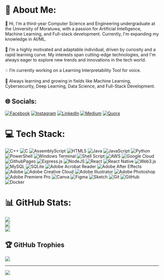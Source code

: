 # 💫 About Me:
👋 Hi, I'm a third-year Computer Science and Engineering undergraduate at the University of Moratuwa, with a passion for Artificial Intelligence, Machine Learning, and Full-stack development. Currently, I'm expanding my knowledge in AI/ML.<br><br>🔧 I’m a highly motivated and adaptable individual, driven by curiosity and a rapid learning curve. My interests span cutting-edge technologies, and I'm always eager to explore new trends and innovations in the tech world.<br><br>💡 I’m currently working on a Learning Interpretability Tool for voice.<br><br>🌱 Always learning and growing in fields like Machine Learning, Cybersecurity, Deep Learning, Data Science, and Full-Stack Development.


## 🌐 Socials:
[![Facebook](https://img.shields.io/badge/Facebook-%231877F2.svg?logo=Facebook&logoColor=white)](https://www.facebook.com/anas.hussaindeen) 
[![Instagram](https://img.shields.io/badge/Instagram-%23E4405F.svg?logo=Instagram&logoColor=white)](https://instagram.com/savotar_anas) 
[![LinkedIn](https://img.shields.io/badge/LinkedIn-%230077B5.svg?logo=linkedin&logoColor=white)](https://www.linkedin.com/in/anas-hussaindeen) 
[![Medium](https://img.shields.io/badge/Medium-12100E?logo=medium&logoColor=white)](https://medium.com/@anashussaindeen) 
[![Quora](https://img.shields.io/badge/Quora-%23B92B27.svg?logo=Quora&logoColor=white)](https://www.quora.com/profile/Anas-Hussaindeen)

# 💻 Tech Stack:
![C++](https://img.shields.io/badge/c++-%2300599C.svg?style=flat&logo=c%2B%2B&logoColor=white) ![C](https://img.shields.io/badge/c-%2300599C.svg?style=flat&logo=c&logoColor=white) ![AssemblyScript](https://img.shields.io/badge/assembly%20script-%23000000.svg?style=flat&logo=assemblyscript&logoColor=white) ![HTML5](https://img.shields.io/badge/html5-%23E34F26.svg?style=flat&logo=html5&logoColor=white) ![Java](https://img.shields.io/badge/java-%23ED8B00.svg?style=flat&logo=openjdk&logoColor=white) ![JavaScript](https://img.shields.io/badge/javascript-%23323330.svg?style=flat&logo=javascript&logoColor=%23F7DF1E) ![Python](https://img.shields.io/badge/python-3670A0?style=flat&logo=python&logoColor=ffdd54) ![PowerShell](https://img.shields.io/badge/PowerShell-%235391FE.svg?style=flat&logo=powershell&logoColor=white) ![Windows Terminal](https://img.shields.io/badge/Windows%20Terminal-%234D4D4D.svg?style=flat&logo=windows-terminal&logoColor=white) ![Shell Script](https://img.shields.io/badge/shell_script-%23121011.svg?style=flat&logo=gnu-bash&logoColor=white) ![AWS](https://img.shields.io/badge/AWS-%23FF9900.svg?style=flat&logo=amazon-aws&logoColor=white) ![Google Cloud](https://img.shields.io/badge/GoogleCloud-%234285F4.svg?style=flat&logo=google-cloud&logoColor=white) ![GithubPages](https://img.shields.io/badge/github%20pages-121013?style=flat&logo=github&logoColor=white) ![Express.js](https://img.shields.io/badge/express.js-%23404d59.svg?style=flat&logo=express&logoColor=%2361DAFB) ![NodeJS](https://img.shields.io/badge/node.js-6DA55F?style=flat&logo=node.js&logoColor=white) ![React](https://img.shields.io/badge/react-%2320232a.svg?style=flat&logo=react&logoColor=%2361DAFB) ![React Native](https://img.shields.io/badge/react_native-%2320232a.svg?style=flat&logo=react&logoColor=%2361DAFB) ![Web3.js](https://img.shields.io/badge/web3.js-F16822?style=flat&logo=web3.js&logoColor=white) ![MySQL](https://img.shields.io/badge/mysql-4479A1.svg?style=flat&logo=mysql&logoColor=white) ![SQLite](https://img.shields.io/badge/sqlite-%2307405e.svg?style=flat&logo=sqlite&logoColor=white) ![Adobe Acrobat Reader](https://img.shields.io/badge/Adobe%20Acrobat%20Reader-EC1C24.svg?style=flat&logo=Adobe%20Acrobat%20Reader&logoColor=white) ![Adobe After Effects](https://img.shields.io/badge/Adobe%20After%20Effects-9999FF.svg?style=flat&logo=Adobe%20After%20Effects&logoColor=white) ![Adobe](https://img.shields.io/badge/adobe-%23FF0000.svg?style=flat&logo=adobe&logoColor=white) ![Adobe Creative Cloud](https://img.shields.io/badge/Adobe%20Creative%20Cloud-DA1F26.svg?style=flat&logo=Adobe%20Creative%20Cloud&logoColor=white) ![Adobe Illustrator](https://img.shields.io/badge/adobe%20illustrator-%23FF9A00.svg?style=flat&logo=adobe%20illustrator&logoColor=white) ![Adobe Photoshop](https://img.shields.io/badge/adobe%20photoshop-%2331A8FF.svg?style=flat&logo=adobe%20photoshop&logoColor=white) ![Adobe Premiere Pro](https://img.shields.io/badge/Adobe%20Premiere%20Pro-9999FF.svg?style=flat&logo=Adobe%20Premiere%20Pro&logoColor=white) ![Canva](https://img.shields.io/badge/Canva-%2300C4CC.svg?style=flat&logo=Canva&logoColor=white) ![Figma](https://img.shields.io/badge/figma-%23F24E1E.svg?style=flat&logo=figma&logoColor=white) ![Sketch](https://img.shields.io/badge/Sketch-FFB387?style=flat&logo=sketch&logoColor=black) ![Git](https://img.shields.io/badge/git-%23F05033.svg?style=flat&logo=git&logoColor=white) ![GitHub](https://img.shields.io/badge/github-%23121011.svg?style=flat&logo=github&logoColor=white) ![Docker](https://img.shields.io/badge/docker-%230db7ed.svg?style=flat&logo=docker&logoColor=white)
# 📊 GitHub Stats:
![](https://github-readme-stats-mu-neon-77.vercel.app/api?username=AnasSAV&show_icons=true&count_private=true&include_all_commits=true&theme=dark&hide_border=true)<br/>
![](https://streak-stats.demolab.com?user=AnasSAV&theme=dark&hide_border=true)<br/>
![](https://github-readme-stats-mu-neon-77.vercel.app/api/top-langs/?username=AnasSAV&layout=compact&theme=dark&hide_border=true&count_private=true)


## 🏆 GitHub Trophies
![](https://github-profile-trophy.vercel.app/?username=AnasSAV&theme=nord&no-frame=false&no-bg=true&margin-w=4)

---
[![](https://visitcount.itsvg.in/api?id=AnasSAV&icon=0&color=0)](https://visitcount.itsvg.in)

<!-- Proudly created with GPRM ( https://gprm.itsvg.in ) -->
